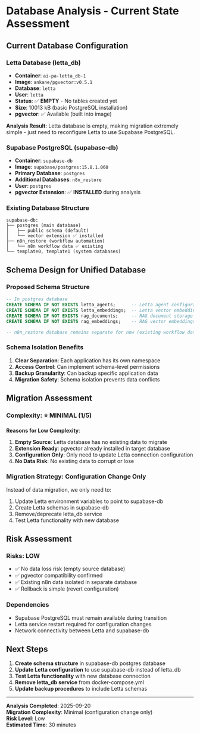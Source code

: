 # Database Analysis - Current State Assessment

## Current Database Configuration

### Letta Database (letta_db)
- **Container**: `ai-pa-letta_db-1`
- **Image**: `ankane/pgvector:v0.5.1`
- **Database**: `letta`
- **User**: `letta`
- **Status**: ✅ **EMPTY** - No tables created yet
- **Size**: 10013 kB (basic PostgreSQL installation)
- **pgvector**: ✅ Available (built into image)

**Analysis Result**: Letta database is empty, making migration extremely simple - just need to reconfigure Letta to use Supabase PostgreSQL.

### Supabase PostgreSQL (supabase-db)
- **Container**: `supabase-db`
- **Image**: `supabase/postgres:15.8.1.060`
- **Primary Database**: `postgres`
- **Additional Databases**: `n8n_restore`
- **User**: `postgres`
- **pgvector Extension**: ✅ **INSTALLED** during analysis

### Existing Database Structure
```
supabase-db:
├── postgres (main database)
│   ├── public schema (default)
│   └── vector extension ✅ installed
├── n8n_restore (workflow automation)
│   └── n8n workflow data ✅ existing
└── template0, template1 (system databases)
```

## Schema Design for Unified Database

### Proposed Schema Structure
```sql
-- In postgres database
CREATE SCHEMA IF NOT EXISTS letta_agents;      -- Letta agent configurations and state
CREATE SCHEMA IF NOT EXISTS letta_embeddings;  -- Letta vector embeddings and memories
CREATE SCHEMA IF NOT EXISTS rag_documents;     -- RAG document storage
CREATE SCHEMA IF NOT EXISTS rag_embeddings;    -- RAG vector embeddings

-- n8n_restore database remains separate for now (existing workflow data)
```

### Schema Isolation Benefits
1. **Clear Separation**: Each application has its own namespace
2. **Access Control**: Can implement schema-level permissions
3. **Backup Granularity**: Can backup specific application data
4. **Migration Safety**: Schema isolation prevents data conflicts

## Migration Assessment

### Complexity: ⭐ **MINIMAL** (1/5)

**Reasons for Low Complexity**:
1. **Empty Source**: Letta database has no existing data to migrate
2. **Extension Ready**: pgvector already installed in target database
3. **Configuration Only**: Only need to update Letta connection configuration
4. **No Data Risk**: No existing data to corrupt or lose

### Migration Strategy: **Configuration Change Only**

Instead of data migration, we only need to:
1. Update Letta environment variables to point to supabase-db
2. Create Letta schemas in supabase-db
3. Remove/deprecate letta_db service
4. Test Letta functionality with new database

## Risk Assessment

### Risks: **LOW**
- ✅ No data loss risk (empty source database)
- ✅ pgvector compatibility confirmed
- ✅ Existing n8n data isolated in separate database
- ✅ Rollback is simple (revert configuration)

### Dependencies
- Supabase PostgreSQL must remain available during transition
- Letta service restart required for configuration changes
- Network connectivity between Letta and supabase-db

## Next Steps

1. **Create schema structure** in supabase-db postgres database
2. **Update Letta configuration** to use supabase-db instead of letta_db
3. **Test Letta functionality** with new database connection
4. **Remove letta_db service** from docker-compose.yml
5. **Update backup procedures** to include Letta schemas

---

**Analysis Completed**: 2025-09-20  
**Migration Complexity**: Minimal (configuration change only)  
**Risk Level**: Low  
**Estimated Time**: 30 minutes
